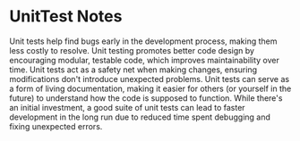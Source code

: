 # UnitTest Notes


Unit tests help find bugs early in the development process, making them less costly to resolve.
Unit testing promotes better code design by encouraging modular, testable code, which improves maintainability over time.
Unit tests act as a safety net when making changes, ensuring modifications don't introduce unexpected problems.
Unit tests can serve as a form of living documentation, making it easier for others (or yourself in the future) to understand how the code is supposed to function.
While there's an initial investment, a good suite of unit tests can lead to faster development in the long run due to reduced time spent debugging and fixing unexpected errors.
